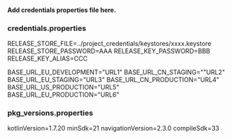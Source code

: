 #### Add credentials properties file here.


### credentials.properties
RELEASE_STORE_FILE=../project_credentials/keystores/xxxx.keystore
RELEASE_STORE_PASSWORD=AAA
RELEASE_KEY_PASSWORD=BBB
RELEASE_KEY_ALIAS=CCC


BASE_URL_EU_DEVELOPMENT="URL1"
BASE_URL_CN_STAGING=""URL2"
BASE_URL_EU_STAGING="URL3"
BASE_URL_CN_PRODUCTION="URL4"
BASE_URL_US_PRODUCTION="URL5"
BASE_URL_EU_PRODUCTION="URL6"


### pkg_versions.properties
kotlinVersion=1.7.20
minSdk=21
navigationVersion=2.3.0
compileSdk=33